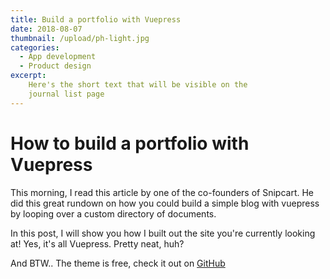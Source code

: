 ```yaml
---
title: Build a portfolio with Vuepress
date: 2018-08-07
thumbnail: /upload/ph-light.jpg
categories:
  - App development
  - Product design
excerpt:
    Here's the short text that will be visible on the
    journal list page
---
```


# How to build a portfolio with Vuepress

This morning, I read this article by one of the co-founders of Snipcart. He did this great rundown on how you could build a simple blog with vuepress by looping over a custom directory of documents.

In this post, I will show you how I built out the site you're currently looking at! Yes, it's all Vuepress. Pretty neat, huh?

And BTW.. The theme is free, check it out on [GitHub](https://github.com)
